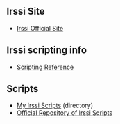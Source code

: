 <div id="wikitext">

Irssi Site
----------

-   [Irssi Official Site](http://www.irssi.org)

<div class="vspace">

</div>

Irssi scripting info
--------------------

-   [Scripting Reference](http://www.irssi.org/documentation/perl)

<div class="vspace">

</div>

Scripts
-------

-   [My Irssi Scripts](http://public.tamaratemple.com/irssi) (directory)
-   [Official Repository of Irssi Scripts](http://scripts.irssi.org)

<div class="vspace">

</div>

</div>
